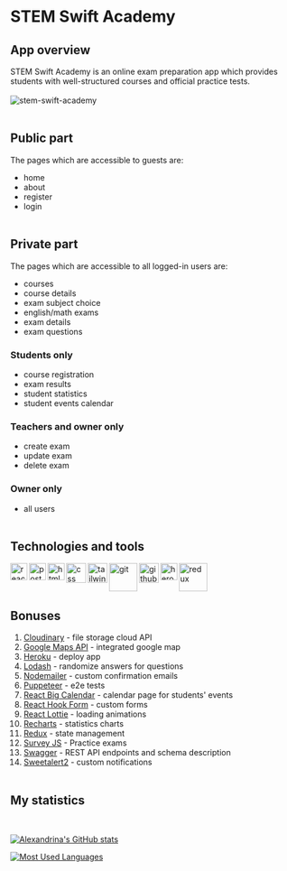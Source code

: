 # STEM Swift Academy

## App overview

STEM Swift Academy is an online exam preparation app which provides students with well-structured courses and official practice tests.
<br />
<br />
<img align="center" alt="stem-swift-academy" src="https://res.cloudinary.com/drinka/image/upload/v1649836838/sat-academy/ssa-home_j2bzev.png" />
<br/>
<br/>

## Public part

The pages which are accessible to guests are:

- home
- about
- register
- login
  <br/>
  <br/>

## Private part

The pages which are accessible to all logged-in users are:

- courses
- course details
- exam subject choice
- english/math exams
- exam details
- exam questions

### Students only

- course registration
- exam results
- student statistics
- student events calendar

### Teachers and owner only

- create exam
- update exam
- delete exam

### Owner only

- all users
  <br/>
  <br/>

## Technologies and tools

<img align="left" alt="react" width="30px" src="https://www.pinclipart.com/picdir/middle/537-5374089_react-js-logo-clipart.png" />
<img align="left" alt="postgresql" width="30px" src="https://upload.wikimedia.org/wikipedia/commons/thumb/2/29/Postgresql_elephant.svg/1200px-Postgresql_elephant.svg.png" />
<img align="left" alt="html" width="30px" src="https://e7.pngegg.com/pngimages/410/100/png-clipart-web-development-html-responsive-web-design-logo-javascript-html-angle-web-design.png" />
<img align="left" alt="css" width="35px" src="https://e7.pngegg.com/pngimages/893/87/png-clipart-web-development-html-cascading-style-sheets-css3-bootstrap-minimalist-resume-blue-angle.png" />
<img align="left" alt="tailwind" width="35px" src="https://img.stackshare.io/service/8158/default_660b7c41c3ba489cb581eec89c04655404258c19.png" />
<img align="left" alt="git" width="50px" src="https://cdn.freebiesupply.com/logos/thumbs/2x/git-logo.png" />
<img align="left" alt="github" width="35px" src="https://upload.wikimedia.org/wikipedia/commons/thumb/9/91/Octicons-mark-github.svg/2048px-Octicons-mark-github.svg.png" />
<img align="left" alt="heroku" width="30px" src="https://raw.githubusercontent.com/ivangabriele/vscode-heroku/master/res/icon.png" />
<img align="left" alt="redux" width="50px" src="https://upload.wikimedia.org/wikipedia/commons/4/49/Redux.png" />

<br />
<br />
<br />

## Bonuses

1. [Cloudinary](https://cloudinary.com/) - file storage cloud API
2. [Google Maps API](https://mapsplatform.google.com/) - integrated google map
3. [Heroku](https://heroku.com/) - deploy app
4. [Lodash](https://www.npmjs.com/package/lodash) - randomize answers for questions
5. [Nodemailer](https://nodemailer.com/about/) - custom confirmation emails
6. [Puppeteer](https://pptr.dev/) - e2e tests
7. [React Big Calendar](https://www.npmjs.com/package/react-big-calendar?activeTab=versions) - calendar page for students' events
8. [React Hook Form](https://react-hook-form.com/) - custom forms
9. [React Lottie](https://www.npmjs.com/package/react-lottie) - loading animations
10. [Recharts](https://recharts.org/en-US/) - statistics charts
11. [Redux](https://redux.js.org/) - state management
12. [Survey JS](https://surveyjs.io/) - Practice exams
13. [Swagger](https://swagger.io/) - REST API endpoints and schema description
14. [Sweetalert2](https://sweetalert2.github.io/) - custom notifications
    <br />
    <br />

## My statistics

<br />

[![Alexandrina's GitHub stats](https://github-readme-stats.vercel.app/api?username=alexmehandzhiyska&show_icons=true)](https://github.com/alexmehandzhiyska/sat-academy-fe)

[![Most Used Languages](https://github-readme-stats.vercel.app/api/top-langs/?username=alexmehandzhiyska)](https://github.com/alexmehandzhiyska/sat-academy-fe)